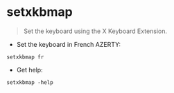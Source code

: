 # setxkbmap

> Set the keyboard using the X Keyboard Extension.

- Set the keyboard in French AZERTY:

`setxkbmap fr`

- Get help:

`setxkbmap -help`
